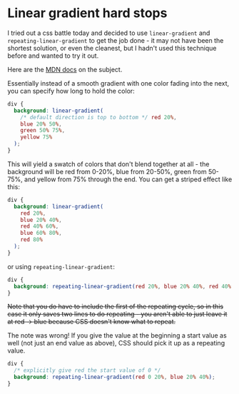 # Linear gradient hard stops

I tried out a css battle today and decided to use `linear-gradient` and `repeating-linear-gradient` to get the job done - it may not have been the shortest solution, or even the cleanest, but I hadn't used this technique before and wanted to try it out.

Here are the [MDN docs](https://developer.mozilla.org/en-US/docs/Web/CSS/gradient/linear-gradient#gradient_with_multi-position_color-stops) on the subject.

Essentially instead of a smooth gradient with one color fading into the next, you can specify how long to hold the color:

```css
div {
  background: linear-gradient(
    /* default direction is top to bottom */ red 20%,
    blue 20% 50%,
    green 50% 75%,
    yellow 75%
  );
}
```

This will yield a swatch of colors that don't blend together at all - the background will be red from 0-20%, blue from 20-50%, green from 50-75%, and yellow from 75% through the end. You can get a striped effect like this:

```css
div {
  background: linear-gradient(
    red 20%,
    blue 20% 40%,
    red 40% 60%,
    blue 60% 80%,
    red 80%
  );
}
```

or using `repeating-linear-gradient`:

```css
div {
  background: repeating-linear-gradient(red 20%, blue 20% 40%, red 40% 60%);
}
```

~~Note that you do have to include the first of the repeating cycle, so in this case it only saves two lines to do repeating - you aren't able to just leave it at red -> blue because CSS doesn't know what to repeat.~~

The note was wrong! If you give the value at the beginning a start value as well (not just an end value as above), CSS should pick it up as a repeating value.

```css
div {
  /* explicitly give red the start value of 0 */
  background: repeating-linear-gradient(red 0 20%, blue 20% 40%);
}
```
